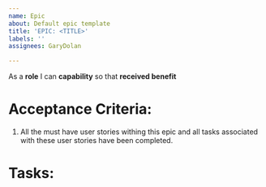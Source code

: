 ```yaml
---
name: Epic
about: Default epic template
title: 'EPIC: <TITLE>'
labels: ''
assignees: GaryDolan

---
```


As a **role** I can **capability** so that **received benefit**

# Acceptance Criteria: 
1. All the must have user stories withing this epic and all tasks associated with these user stories have been completed.


# Tasks:
#
#
#
#
